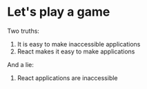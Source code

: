 # Let's play a game

Two truths:

1. It is easy to make inaccessible applications
2. React makes it easy to make applications

And a lie:

1. React applications are inaccessible
